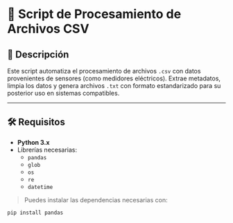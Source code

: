 # 📄 Script de Procesamiento de Archivos CSV

## 🧩 Descripción

Este script automatiza el procesamiento de archivos `.csv` con datos provenientes de sensores (como medidores eléctricos). Extrae metadatos, limpia los datos y genera archivos `.txt` con formato estandarizado para su posterior uso en sistemas compatibles.

---

## 🛠️ Requisitos

- **Python 3.x**
- Librerías necesarias:
  - `pandas`
  - `glob`
  - `os`
  - `re`
  - `datetime`

> Puedes instalar las dependencias necesarias con:

```bash
pip install pandas
